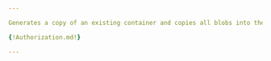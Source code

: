 ```yaml
---

Generates a copy of an existing container and copies all blobs into the new container. The new container will have the same containerType as the original. If no new metadata is provided, the existing container's metadata will be used. Returns the new container's info.

{!Authorization.md!}

---
```

